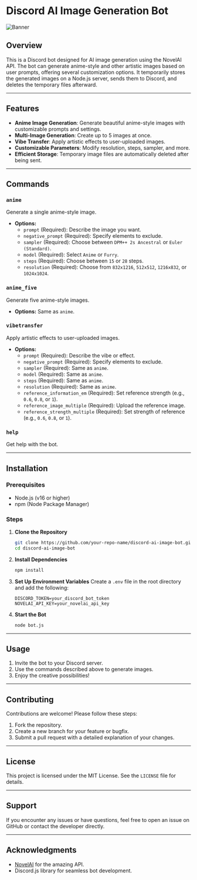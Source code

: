 # Discord AI Image Generation Bot

![Banner](https://via.placeholder.com/800x200?text=Discord+AI+Image+Bot)

## Overview

This is a Discord bot designed for AI image generation using the NovelAI API. The bot can generate anime-style and other artistic images based on user prompts, offering several customization options. It temporarily stores the generated images on a Node.js server, sends them to Discord, and deletes the temporary files afterward.

---

## Features

- **Anime Image Generation**: Generate beautiful anime-style images with customizable prompts and settings.
- **Multi-Image Generation**: Create up to 5 images at once.
- **Vibe Transfer**: Apply artistic effects to user-uploaded images.
- **Customizable Parameters**: Modify resolution, steps, sampler, and more.
- **Efficient Storage**: Temporary image files are automatically deleted after being sent.

---

## Commands

### `anime`
Generate a single anime-style image.
- **Options:**
  - `prompt` (Required): Describe the image you want.
  - `negative_prompt` (Required): Specify elements to exclude.
  - `sampler` (Required): Choose between `DPM++ 2s Ancestral` or `Euler (Standard)`.
  - `model` (Required): Select `Anime` or `Furry`.
  - `steps` (Required): Choose between `15` or `28` steps.
  - `resolution` (Required): Choose from `832x1216`, `512x512`, `1216x832`, or `1024x1024`.

### `anime_five`
Generate five anime-style images.
- **Options:** Same as `anime`.

### `vibetransfer`
Apply artistic effects to user-uploaded images.
- **Options:**
  - `prompt` (Required): Describe the vibe or effect.
  - `negative_prompt` (Required): Specify elements to exclude.
  - `sampler` (Required): Same as `anime`.
  - `model` (Required): Same as `anime`.
  - `steps` (Required): Same as `anime`.
  - `resolution` (Required): Same as `anime`.
  - `reference_information_em` (Required): Set reference strength (e.g., `0.6`, `0.8`, or `1`).
  - `reference_image_multiple` (Required): Upload the reference image.
  - `reference_strength_multiple` (Required): Set strength of reference (e.g., `0.6`, `0.8`, or `1`).

### `help`
Get help with the bot.

---

## Installation

### Prerequisites
- Node.js (v16 or higher)
- npm (Node Package Manager)

### Steps

1. **Clone the Repository**
   ```bash
   git clone https://github.com/your-repo-name/discord-ai-image-bot.git
   cd discord-ai-image-bot
   ```

2. **Install Dependencies**
   ```bash
   npm install
   ```

3. **Set Up Environment Variables**
   Create a `.env` file in the root directory and add the following:
   ```env
   DISCORD_TOKEN=your_discord_bot_token
   NOVELAI_API_KEY=your_novelai_api_key
   ```

4. **Start the Bot**
   ```bash
   node bot.js
   ```

---

## Usage

1. Invite the bot to your Discord server.
2. Use the commands described above to generate images.
3. Enjoy the creative possibilities!

---

## Contributing

Contributions are welcome! Please follow these steps:
1. Fork the repository.
2. Create a new branch for your feature or bugfix.
3. Submit a pull request with a detailed explanation of your changes.

---

## License

This project is licensed under the MIT License. See the `LICENSE` file for details.

---

## Support

If you encounter any issues or have questions, feel free to open an issue on GitHub or contact the developer directly.

---

## Acknowledgments

- [NovelAI](https://novelai.net) for the amazing API.
- Discord.js library for seamless bot development.
